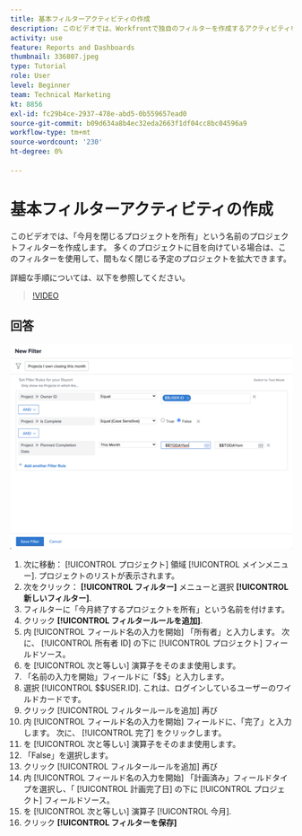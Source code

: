 ```yaml
---
title: 基本フィルターアクティビティの作成
description: このビデオでは、Workfrontで独自のフィルターを作成するアクティビティを実行します。
activity: use
feature: Reports and Dashboards
thumbnail: 336807.jpeg
type: Tutorial
role: User
level: Beginner
team: Technical Marketing
kt: 8856
exl-id: fc29b4ce-2937-478e-abd5-0b559657ead0
source-git-commit: b09d634a8b4ec32eda2663f1df04cc8bc04596a9
workflow-type: tm+mt
source-wordcount: '230'
ht-degree: 0%

---
```


# 基本フィルターアクティビティの作成

このビデオでは、「今月を閉じるプロジェクトを所有」という名前のプロジェクトフィルターを作成します。 多くのプロジェクトに目を向けている場合は、このフィルターを使用して、間もなく閉じる予定のプロジェクトを拡大できます。

詳細な手順については、以下を参照してください。

>[!VIDEO](https://video.tv.adobe.com/v/336807/?quality=12)

## 回答

![新しいフィルターを作成する画面の画像](assets/basic-filter-activity-updated-6-15-21.png)

1. 次に移動： [!UICONTROL プロジェクト] 領域 [!UICONTROL メインメニュー]. プロジェクトのリストが表示されます。
1. 次をクリック： **[!UICONTROL フィルター]** メニューと選択 **[!UICONTROL 新しいフィルター]**.
1. フィルターに「今月終了するプロジェクトを所有」という名前を付けます。
1. クリック **[!UICONTROL フィルタールールを追加]**.
1. 内 [!UICONTROL フィールド名の入力を開始] 「所有者」と入力します。 次に、 [!UICONTROL 所有者 ID] の下に [!UICONTROL プロジェクト] フィールドソース。
1. を [!UICONTROL 次と等しい] 演算子をそのまま使用します。
1. 「名前の入力を開始」フィールドに「$$」と入力します。
1. 選択 [!UICONTROL $$USER.ID]. これは、ログインしているユーザーのワイルドカードです。
1. クリック [!UICONTROL フィルタールールを追加] 再び
1. 内 [!UICONTROL フィールド名の入力を開始] フィールドに、「完了」と入力します。 次に、 [!UICONTROL 完了] をクリックします。
1. を [!UICONTROL 次と等しい] 演算子をそのまま使用します。
1. 「False」を選択します。
1. クリック [!UICONTROL フィルタールールを追加] 再び
1. 内 [!UICONTROL フィールド名の入力を開始] 「計画済み」フィールドタイプを選択し、「 [!UICONTROL 計画完了日] の下に [!UICONTROL プロジェクト] フィールドソース。
1. を [!UICONTROL 次と等しい] 演算子 [!UICONTROL 今月].
1. クリック **[!UICONTROL フィルターを保存]**
